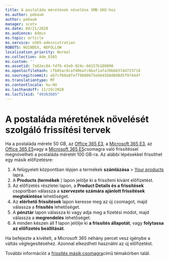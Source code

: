 ```yaml
---
title: A postaláda méretének növelése SMB-SKU-hoz
ms.author: pebaum
author: pebaum
manager: scotv
ms.date: 04/21/2020
ms.audience: Admin
ms.topic: article
ms.service: o365-administration
ROBOTS: NOINDEX, NOFOLLOW
localization_priority: Normal
ms.collection: Adm_O365
ms.custom: ''
ms.assetid: 7a82ec04-fdf6-43e9-924c-66157b180890
ms.openlocfilehash: cfb05ac9cafd0bafc0baf1afa39bb8374d725f18
ms.sourcegitcommit: eb7cf60a8fef79b00675eb645b0d0d8d5f9744df
ms.translationtype: MT
ms.contentlocale: hu-HU
ms.lasthandoff: 11/19/2020
ms.locfileid: "49363685"
---
```

# <a name="upgrade-plans-to-increase-mailbox-size"></a>A postaláda méretének növelését szolgáló frissítési tervek

Ha a postaláda mérete 50 GB, az [Office 365 E3](https://www.microsoft.com/microsoft-365/enterprise/office-365-e3?rtc=1&activetab=pivot:overviewtab), a [Microsoft 365 E3](https://www.microsoft.com/microsoft-365/enterprise/e3?activetab=pivot%3aoverviewtab), az [Office 365 E5](https://www.microsoft.com/microsoft-365/enterprise/office-365-e5?rtc=1&activetab=pivot%3aoverviewtab)vagy a [Microsoft 365 E5](https://www.microsoft.com/microsoft-365/enterprise/e5?activetab=pivot%3aoverviewtab)csomagra való frissítéssel megnövelheti a postaláda méretét 100 GB-ra. Az alábbi lépésekkel frissíthet egy másik előfizetésre:
  
1. A felügyeleti központban lépjen a termékek **számlázása**  >  [Your products](https://go.microsoft.com/fwlink/p/?linkid=842054) lapra.
2. A **Products (termékek** ) lapon jelölje ki a frissíteni kívánt előfizetést.
3. Az előfizetés részletei lapon, a **Product Details és a frissítések** csoportban válassza a **szervezete számára ajánlott frissítések megtekintése** lehetőséget.
4. Az **elérhető frissítések** lapon keresse meg az új csomagot, majd válassza a **frissítés** lehetőséget.
5. A **pénztár** lapon válassza ki vagy adja meg a fizetési módot, majd válassza a **megrendelés** lehetőséget.
6. A minden készen áll **!** lapon jelölje ki **a frissítés állapotát**, vagy **folytassa az előfizetés beállítását**.

Ha befejezte a kivételt, a Microsoft 365 néhány percet vesz igénybe a váltás véglegesítéséhez. Azonnal elkezdheti használni az új előfizetést.

További információt a [frissítés másik csomagra](https://docs.microsoft.com/microsoft-365/commerce/subscriptions/upgrade-to-different-plan)című témakörben talál.